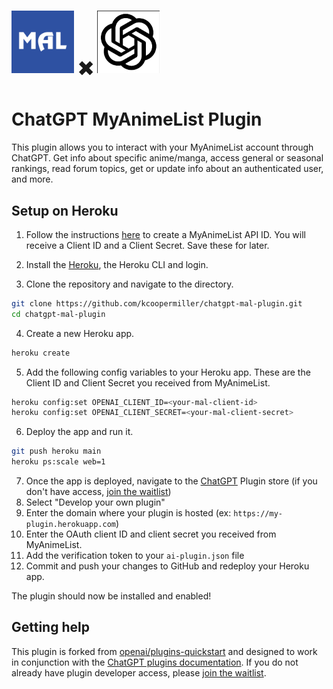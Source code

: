# <img src="https://github.com/kcoopermiller/chatgpt-mal-plugin/blob/main/img/mal-logo.png" alt="mal logo" width="100" /> ✖️ <img src="https://github.com/kcoopermiller/chatgpt-mal-plugin/blob/main/img/openai-logo.png" alt="openai logo" width="100" />

# ChatGPT MyAnimeList Plugin

This plugin allows you to interact with your MyAnimeList account through ChatGPT. Get info about specific anime/manga, access general or seasonal rankings, read forum topics, get or update info about an authenticated user, and more.

## Setup on Heroku

1. Follow the instructions [here](https://myanimelist.net/forum/?topicid=1973141) to create a MyAnimeList API ID.
   You will receive a Client ID and a Client Secret. Save these for later.

2. Install the [Heroku](https://devcenter.heroku.com/articles/getting-started-with-python#set-up), the Heroku CLI and login.

3. Clone the repository and navigate to the directory.

```bash
git clone https://github.com/kcoopermiller/chatgpt-mal-plugin.git
cd chatgpt-mal-plugin
```

4. Create a new Heroku app.

```bash
heroku create
```

5. Add the following config variables to your Heroku app. These are the Client ID and Client Secret you received from MyAnimeList.

```bash
heroku config:set OPENAI_CLIENT_ID=<your-mal-client-id>
heroku config:set OPENAI_CLIENT_SECRET=<your-mal-client-secret>
```

6. Deploy the app and run it.

```bash
git push heroku main
heroku ps:scale web=1
```

7. Once the app is deployed, navigate to the [ChatGPT](https://chat.openai.com/) Plugin store (if you don't have access, [join the waitlist](https://openai.com/waitlist/plugins))
8. Select "Develop your own plugin"
9. Enter the domain where your plugin is hosted (ex: `https://my-plugin.herokuapp.com`)
10. Enter the OAuth client ID and client secret you received from MyAnimeList.
11. Add the verification token to your `ai-plugin.json` file
12. Commit and push your changes to GitHub and redeploy your Heroku app.

The plugin should now be installed and enabled!

## Getting help

This plugin is forked from [openai/plugins-quickstart](https://github.com/openai/plugins-quickstart) and designed to work in conjunction with the
[ChatGPT plugins documentation](https://platform.openai.com/docs/plugins). If you do not already have plugin developer access, please [join the waitlist](https://openai.com/waitlist/plugins).
